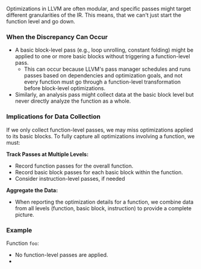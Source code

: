 Optimizations in LLVM are often modular, and specific passes might target different granularities of the IR. This means, that we can't just start the function level and go down.

### When the Discrepancy Can Occur
- A basic block-level pass (e.g., loop unrolling, constant folding) might be applied to one or more basic blocks without triggering a function-level pass. 
	- This can occur because LLVM's pass manager schedules and runs passes based on dependencies and optimization goals, and not every function must go through a function-level transformation before block-level optimizations.
- Similarly, an analysis pass might collect data at the basic block level but never directly analyze the function as a whole.

### Implications for Data Collection
If we only collect function-level passes, we may miss optimizations applied to its basic blocks. To fully capture all optimizations involving a function, we must:

**Track Passes at Multiple Levels:**
- Record function passes for the overall function.
- Record basic block passes for each basic block within the function.
- Consider instruction-level passes, if needed

**Aggregate the Data:**
- When reporting the optimization details for a function, we combine data from all levels (function, basic block, instruction) to provide a complete picture.

### Example
Function `foo`:
- No function-level passes are applied.
- 
